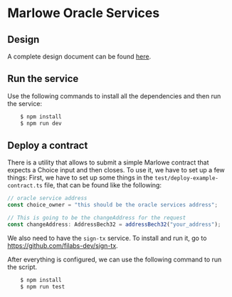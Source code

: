 # Marlowe Oracle Services

## Design

A complete design document can be found [here](./docs/design.md).

## Run the service

Use the following commands to install all the dependencies and then run the service:
```bash
    $ npm install
    $ npm run dev
```


## Deploy a contract

There is a utility that allows to submit a simple Marlowe contract that expects a Choice input and then closes.
To use it, we have to set up a few things:
First, we have to set up some things in the `test/deploy-example-contract.ts` file, that can be found like the following:
 ```typescript
// oracle service address
const choice_owner = "this should be the oracle services address";

// This is going to be the changeAddress for the request
const changeAddress: AddressBech32 = addressBech32("your_address");
```

We also need to have the `sign-tx` service. To install and run it, go to https://github.com/filabs-dev/sign-tx.

After everything is configured, we can use the following command to run the script.
```bash
    $ npm install
    $ npm run test
```
